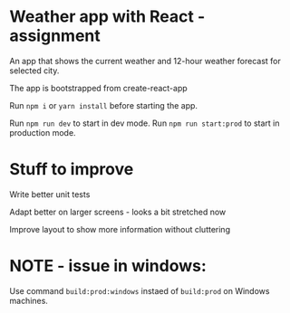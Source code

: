 # Weather app with React - assignment
An app that shows the current weather and 12-hour weather forecast for selected city. 

The app is bootstrapped from create-react-app

Run ```npm i``` or  ```yarn install``` before starting the app.

Run ```npm run dev``` to start in dev mode. 
Run ```npm run start:prod``` to start in production mode.

# Stuff to improve
Write better unit tests

Adapt better on larger screens - looks a bit stretched now

Improve layout to show more information without cluttering 

# NOTE - issue in windows:
Use command ```build:prod:windows``` instaed of ```build:prod``` on Windows machines. 